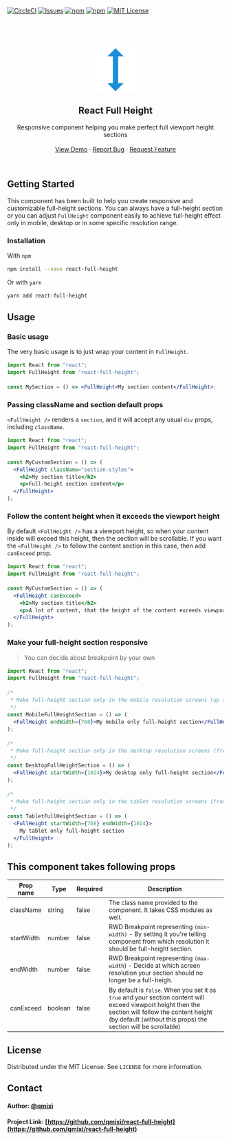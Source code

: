 [![CircleCI](https://circleci.com/gh/qmixi/react-full-height.svg?style=svg)](https://circleci.com/gh/qmixi/react-full-height) [![Issues][issues-shield]][issues-url] [![npm](https://badgen.net/npm/dt/react-full-height)](https://www.npmjs.com/package/react-full-height) [![npm](https://badgen.net/npm/dm/react-full-height)](https://www.npmjs.com/package/react-full-height) [![MIT License][license-shield]][license-url]

<br />
<br />
<br />
<p align="center">
  <a href="https://github.com/qmixi/react-full-height">
    <img src="static/icon.png" alt="Logo" width="100" height="100">
  </a>

  <h2 align="center">React Full Height</h2>

  <p align="center">
    Responsive component helping you make perfect full viewport height sections 
    <br />
    <br />
    <a href="https://qmixi.github.io/react-full-height/demo/">View Demo</a>
    ·
    <a href="https://github.com/qmixi/react-full-height/issues">Report Bug</a>
    ·
    <a href="https://github.com/qmixi/react-full-height/issues">Request Feature</a>
  </p>
</p>
<br />

<!-- GETTING STARTED -->

## Getting Started

This component has been built to help you create responsive and customizable full-height sections. You can always have a full-height section or you can adjust `FullHeight` component easily to achieve full-height effect only in mobile, desktop or in some specific resolution range.

### Installation

With `npm`

```sh
npm install --save react-full-height
```

Or with `yarn`

```sh
yarn add react-full-height
```

<!-- USAGE EXAMPLES -->

## Usage

### Basic usage

The very basic usage is to just wrap your content in `FullHeight`.

```jsx
import React from "react";
import FullHeight from "react-full-height";

const MySection = () => <FullHeight>My section content</FullHeight>;
```

### Passing className and section default props

`<FullHeight />` renders a `section`, and it will accept any usual `div` props, including `className`.

```jsx
import React from "react";
import FullHeight from "react-full-height";

const MyCustomSection = () => (
  <FullHeight className="section-styles">
    <h2>My section title</h2>
    <p>Full-height section content</p>
  </FullHeight>
);
```

### Follow the content height when it exceeds the viewport height

By default `<FullHeight />` has a viewport height, so when your content inside will exceed this height, then the section will be scrollable. If you want the `<FullHeight />` to follow the content section in this case, then add `canExceed` prop.

```jsx
import React from "react";
import FullHeight from "react-full-height";

const MyCustomSection = () => (
  <FullHeight canExceed>
    <h2>My section title</h2>
    <p>A lot of content, that the height of the content exceeds viewport height....</p>
  </FullHeight>
);
```

### Make your full-height section responsive

> You can decide about breakpoint by your own

```jsx
import React from "react";
import FullHeight from "react-full-height";

/*
 * Make full-height section only in the mobile resolution screens (up to 768px)
 */
const MobileFullHeightSection = () => (
  <FullHeight endWidth={768}>My mobile only full-height section</FullHeight>
);

/*
 * Make full-height section only in the desktop resolution screens (from 1024px)
 */
const DesktopFullHeightSection = () => (
  <FullHeight startWidth={1024}>My desktop only full-height section</FullHeight>
);

/*
 * Make full-height section only in the tablet resolution screens (from to 768px to 1024px)
 */
const TabletFullHeightSection = () => (
  <FullHeight startWidth={768} endWidth={1024}>
    My tablet only full-height section
  </FullHeight>
);
```

## This component takes following props

| Prop name  | Type    | Required | Description                                                                                                                                                                    |
| ---------- | ------- | -------- | ------------------------------------------------------------------------------------------------------------------------------------------------------------------------------ |
| className  | string  | false    | The class name provided to the component. It takes CSS modules as well.                                                                                                        |
| startWidth | number  | false    | RWD Breakpoint representing `(min-width)` - By setting it you're telling component from which resolution it should be full-height section.                                     |
| endWidth   | number  | false    | RWD Breakpoint representing `(max-width`) - Decide at which screen resolution your section should no longer be a full-heigh.                                                   |
| canExceed  | boolean | false    | By default is `false`. When you set it as `true` and your section content will exceed viewport height then the section will follow the content height (by default (without this props) the section will be scrollable) |

<!-- LICENSE -->

## License

Distributed under the MIT License. See `LICENSE` for more information.

<!-- CONTACT -->

## Contact

#### Author: [@qmixi](https://github.com/qmixi)

#### Project Link: [https://github.com/qmixi/react-full-height](https://github.com/qmixi/react-full-height)

[forks-shield]: https://img.shields.io/github/forks/qmixi/react-full-height.svg?style=flat-square
[forks-url]: https://github.com/qmixi/react-full-height/network/members
[issues-shield]: https://img.shields.io/github/issues/qmixi/react-full-height.svg?style=flat-square
[issues-url]: https://github.com/qmixi/react-full-height/issues
[license-shield]: https://img.shields.io/github/license/qmixi/react-full-height.svg?style=flat-square
[license-url]: https://github.com/qmixi/react-full-height/blob/master/LICENSE.txt
